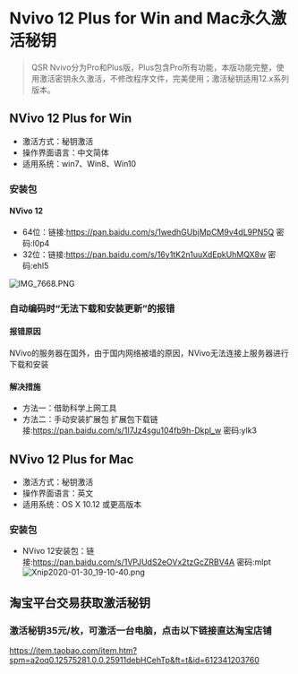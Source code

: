# Nvivo 12 Plus for Win and Mac永久激活秘钥

> QSR Nvivo分为Pro和Plus版，Plus包含Pro所有功能，本版功能完整，使用激活密钥永久激活，不修改程序文件，完美使用；激活秘钥适用12.x系列版本。


## NVivo 12 Plus for Win 
* 激活方式：秘钥激活
* 操作界面语言：中文简体
* 适用系统：win7、Win8、Win10
### 安装包
#### NVivo 12
* 64位：链接:https://pan.baidu.com/s/1wedhGUbjMpCM9v4dL9PN5Q  密码:l0p4
* 32位：链接:https://pan.baidu.com/s/16y1tK2n1uuXdEpkUhMQX8w  密码:ehl5

![IMG_7668.PNG](http://ww1.sinaimg.cn/large/0061W0odly1gbhxrpig3kj30ak078mxc.jpg)
### 自动编码时“无法下载和安装更新”的报错
#### 报错原因
NVivo的服务器在国外，由于国内网络被墙的原因，NVivo无法连接上服务器进行下载和安装
#### 解决措施
* 方法一：借助科学上网工具
* 方法二：手动安装扩展包 
扩展包下载链接:https://pan.baidu.com/s/1I7Jz4sgu104fb9h-Dkpl_w  密码:ylk3

## NVivo 12 Plus for Mac
* 激活方式：秘钥激活
* 操作界面语言：英文
* 适用系统：OS X 10.12 或更高版本
### 安装包
* NVivo 12安装包：链接:https://pan.baidu.com/s/1VPJUdS2eOVx2tzGcZRBV4A  密码:mlpt
![Xnip2020-01-30_19-10-40.png](http://ww1.sinaimg.cn/large/0061W0odly1gbhyg3dzglj30i80hktca.jpg)

## 淘宝平台交易获取激活秘钥
### 激活秘钥35元/枚，可激活一台电脑，点击以下链接直达淘宝店铺
https://item.taobao.com/item.htm?spm=a2oq0.12575281.0.0.25911debHCehTp&ft=t&id=612341203760

